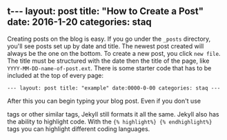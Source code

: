 t---
layout: post
title:  "How to Create a Post"
date:   2016-1-20
categories: staq
---
Creating posts on the blog is easy. If you go under the `_posts` directory, you'll see posts set up by date and title. The newest post created will always be the one on the bottom. To create a new post, you click `new file`. The title must be structured with the date then the title of the page, like `YYYY-MM-DD-name-of-post.ext`. There is some starter code that has to be included at the top of every page: 

`---
layout: post
title: "example"
date:0000-0-00
categories: staq
---`

After this you can begin typing your blog post. Even if you don't use <p> tags or other similar tags, Jekyll still formats it all the same. Jekyll also has the ability to highlight code. With the `{% highlight%} {% endhighlight%}` tags you can highlight different coding languages. 
